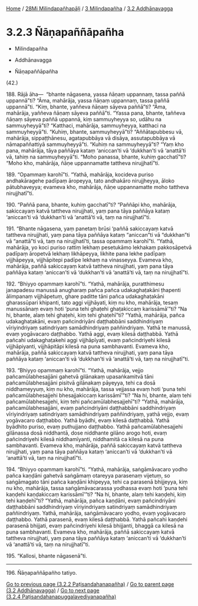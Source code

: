 
[Home](/) / [28Mi Milindapañhapāḷi](../...md) / [3 Milindapañha](...md) / [3.2 Addhānavagga](../28Mi/3/3.2.md)

# 3.2.3 Ñāṇapaññāpañha

* Milindapañha

* Addhānavagga

* Ñāṇapaññāpañha

(42.)

188\. Rājā āha—  “bhante nāgasena, yassa ñāṇaṃ uppannaṃ, tassa paññā uppannā”ti? “Āma, mahārāja, yassa ñāṇaṃ uppannaṃ, tassa paññā uppannā”ti. “Kiṃ, bhante, yaññeva ñāṇaṃ sāyeva paññā”ti? “Āma, mahārāja, yaññeva ñāṇaṃ sāyeva paññā”ti. “Yassa pana, bhante, taññeva ñāṇaṃ sāyeva paññā uppannā, kiṃ sammuyheyya so, udāhu na sammuyheyyā”ti? “Katthaci, mahārāja, sammuyheyya, katthaci na sammuyheyyā”ti. “Kuhiṃ, bhante, sammuyheyyā”ti? “Aññātapubbesu vā, mahārāja, sippaṭṭhānesu, agatapubbāya vā disāya, assutapubbāya vā nāmapaññattiyā sammuyheyyā”ti. “Kuhiṃ na sammuyheyyā”ti? “Yaṃ kho pana, mahārāja, tāya paññāya kataṃ ‘aniccan’ti vā ‘dukkhan’ti vā ‘anattā’ti vā, tahiṃ na sammuyheyyā”ti. “Moho panassa, bhante, kuhiṃ gacchatī”ti? “Moho kho, mahārāja, ñāṇe uppannamatte tattheva nirujjhatī”ti.

189\. “Opammaṃ karohī”ti. “Yathā, mahārāja, kocideva puriso andhakāragehe padīpaṃ āropeyya, tato andhakāro nirujjheyya, āloko pātubhaveyya; evameva kho, mahārāja, ñāṇe uppannamatte moho tattheva nirujjhatī”ti.

190\. “Paññā pana, bhante, kuhiṃ gacchatī”ti? “Paññāpi kho, mahārāja, sakiccayaṃ katvā tattheva nirujjhati, yaṃ pana tāya paññāya kataṃ ‘aniccan’ti vā ‘dukkhan’ti vā ‘anattā’ti vā, taṃ na nirujjhatī”ti.

191\. “Bhante nāgasena, yaṃ panetaṃ brūsi ‘paññā sakiccayaṃ katvā tattheva nirujjhati, yaṃ pana tāya paññāya kataṃ “aniccan”ti vā “dukkhan”ti vā “anattā”ti vā, taṃ na nirujjhatī’ti, tassa opammaṃ karohī”ti. “Yathā, mahārāja, yo koci puriso rattiṃ lekhaṃ pesetukāmo lekhakaṃ pakkosāpetvā padīpaṃ āropetvā lekhaṃ likhāpeyya, likhite pana lekhe padīpaṃ vijjhāpeyya, vijjhāpitepi padīpe lekhaṃ na vinasseyya. Evameva kho, mahārāja, paññā sakiccayaṃ katvā tattheva nirujjhati, yaṃ pana tāya paññāya kataṃ ‘aniccan’ti vā ‘dukkhan’ti vā ‘anattā’ti vā, taṃ na nirujjhatī”ti.

192\. “Bhiyyo opammaṃ karohī”ti. “Yathā, mahārāja, puratthimesu janapadesu manussā anugharaṃ pañca pañca udakaghaṭakāni ṭhapenti ālimpanaṃ vijjhāpetuṃ, ghare paditte tāni pañca udakaghaṭakāni gharassūpari khipanti, tato aggi vijjhāyati, kiṃ nu kho, mahārāja, tesaṃ manussānaṃ evaṃ hoti ‘puna tehi ghaṭehi ghaṭakiccaṃ karissāmā’”ti? “Na hi, bhante, alaṃ tehi ghaṭehi, kiṃ tehi ghaṭehī”ti? “Yathā, mahārāja, pañca udakaghaṭakāni, evaṃ pañcindriyāni daṭṭhabbāni saddhindriyaṃ vīriyindriyaṃ satindriyaṃ samādhindriyaṃ paññindriyaṃ. Yathā te manussā, evaṃ yogāvacaro daṭṭhabbo. Yathā aggi, evaṃ kilesā daṭṭhabbā. Yathā pañcahi udakaghaṭakehi aggi vijjhāpīyati, evaṃ pañcindriyehi kilesā vijjhāpiyanti, vijjhāpitāpi kilesā na puna sambhavanti. Evameva kho, mahārāja, paññā sakiccayaṃ katvā tattheva nirujjhati, yaṃ pana tāya paññāya kataṃ ‘aniccan’ti vā ‘dukkhan’ti vā ‘anattā’ti vā, taṃ na nirujjhatī”ti.

193\. “Bhiyyo opammaṃ karohī”ti. “Yathā, mahārāja, vejjo pañcamūlabhesajjāni gahetvā gilānakaṃ upasaṅkamitvā tāni pañcamūlabhesajjāni pisitvā gilānakaṃ pāyeyya, tehi ca dosā niddhameyyuṃ, kiṃ nu kho, mahārāja, tassa vejjassa evaṃ hoti ‘puna tehi pañcamūlabhesajjehi bhesajjakiccaṃ karissāmī’”ti? “Na hi, bhante, alaṃ tehi pañcamūlabhesajjehi, kiṃ tehi pañcamūlabhesajjehī”ti? “Yathā, mahārāja, pañcamūlabhesajjāni, evaṃ pañcindriyāni daṭṭhabbāni saddhindriyaṃ vīriyindriyaṃ satindriyaṃ samādhindriyaṃ paññindriyaṃ, yathā vejjo, evaṃ yogāvacaro daṭṭhabbo. Yathā byādhi, evaṃ kilesā daṭṭhabbā. Yathā byādhito puriso, evaṃ puthujjano daṭṭhabbo. Yathā pañcamūlabhesajjehi gilānassa dosā niddhantā, dose niddhante gilāno arogo hoti, evaṃ pañcindriyehi kilesā niddhamīyanti, niddhamitā ca kilesā na puna sambhavanti. Evameva kho, mahārāja, paññā sakiccayaṃ katvā tattheva nirujjhati, yaṃ pana tāya paññāya kataṃ ‘aniccan’ti vā ‘dukkhan’ti vā ‘anattā’ti vā, taṃ na nirujjhatī”ti.

194\. “Bhiyyo opammaṃ karohī”ti. “Yathā, mahārāja, saṅgāmāvacaro yodho pañca kaṇḍāni gahetvā saṅgāmaṃ otareyya parasenaṃ vijetuṃ, so saṅgāmagato tāni pañca kaṇḍāni khipeyya, tehi ca parasenā bhijjeyya, kiṃ nu kho, mahārāja, tassa saṅgāmāvacarassa yodhassa evaṃ hoti ‘puna tehi kaṇḍehi kaṇḍakiccaṃ karissāmī’”ti? “Na hi, bhante, alaṃ tehi kaṇḍehi, kiṃ tehi kaṇḍehī”ti? “Yathā, mahārāja, pañca kaṇḍāni, evaṃ pañcindriyāni daṭṭhabbāni saddhindriyaṃ vīriyindriyaṃ satindriyaṃ samādhindriyaṃ paññindriyaṃ. Yathā, mahārāja, saṅgāmāvacaro yodho, evaṃ yogāvacaro daṭṭhabbo. Yathā parasenā, evaṃ kilesā daṭṭhabbā. Yathā pañcahi kaṇḍehi parasenā bhijjati, evaṃ pañcindriyehi kilesā bhijjanti, bhaggā ca kilesā na puna sambhavanti. Evameva kho, mahārāja, paññā sakiccayaṃ katvā tattheva nirujjhati, yaṃ pana tāya paññāya kataṃ ‘aniccan’ti vā ‘dukkhan’ti vā ‘anattā’ti vā, taṃ na nirujjhatī”ti.

195\. “Kallosi, bhante nāgasenā”ti.

---

196\. Ñāṇapaññāpañho tatiyo.



[Go to previous page (3.2.2 Paṭisandahanapañha)](3.2.2.md) / [Go to parent page (3.2 Addhānavagga)](../28Mi/3/3.2.md) / [Go to next page (3.2.4 Paṭisandahanapuggalavediyanapañha)](3.2.4.md)


